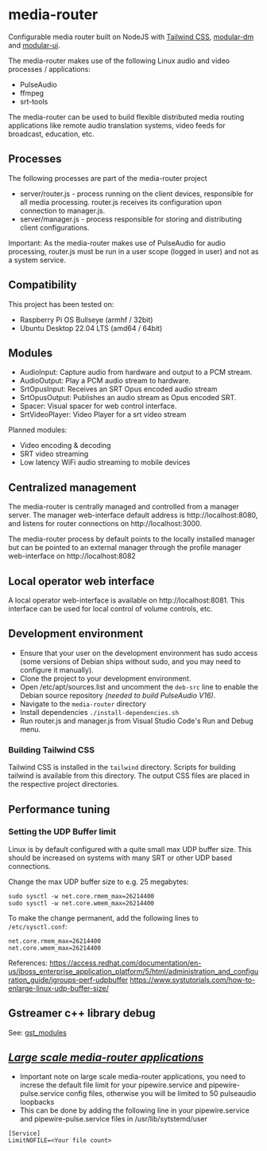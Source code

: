 # media-router
Configurable media router built on NodeJS with [Tailwind CSS](https://tailwindcss.com/), [modular-dm](https://github.com/bccsa/modular-dm) and [modular-ui](https://github.com/bccsa/modular-ui).

The media-router makes use of the following Linux audio and video processes / applications:
* PulseAudio
* ffmpeg
* srt-tools

The media-router can be used to build flexible distributed media routing applications like remote audio translation systems, video feeds for broadcast, education, etc.

## Processes
The following processes are part of the media-router project
* server/router.js - process running on the client devices, responsible for all media processing. router.js receives its configuration upon connection to manager.js.
* server/manager.js - process responsible for storing and distributing client configurations.

Important: As the media-router makes use of PulseAudio for audio processing, router.js must be run in a user scope (logged in user) and not as a system service.

## Compatibility
This project has been tested on:
* Raspberry Pi OS Bullseye (armhf / 32bit)
* Ubuntu Desktop 22.04 LTS (amd64 / 64bit)

## Modules
* AudioInput: Capture audio from hardware and output to a PCM stream.
* AudioOutput: Play a PCM audio stream to hardware.
* SrtOpusInput: Receives an SRT Opus encoded audio stream
* SrtOpusOutput: Publishes an audio stream as Opus encoded SRT. 
* Spacer: Visual spacer for web control interface.
* SrtVideoPlayer: Video Player for a srt video stream

Planned modules:
* Video encoding & decoding
* SRT video streaming
* Low latency WiFi audio streaming to mobile devices

## Centralized management
The media-router is centrally managed and controlled from a manager server. The manager web-interface default address is http://localhost:8080, and listens for router connections on http://localhost:3000.

The media-router process by default points to the locally installed manager but can be pointed to an external manager through the profile manager web-interface on http://localhost:8082

## Local operator web interface
A local operator web-interface is available on http://localhost:8081. This interface can be used for local control of volume controls, etc.

## Development environment
* Ensure that your user on the development environment has sudo access (some versions of Debian ships without sudo, and you may need to configure it manually).
* Clone the project to your development environment.
* Open /etc/apt/sources.list and uncomment the ```deb-src``` line to enable the Debian source repository *(needed to build PulseAudio V16)*.
* Navigate to the ```media-router``` directory
* Install dependencies ```./install-dependencies.sh```
* Run router.js and manager.js from Visual Studio Code's Run and Debug menu.

### Building Tailwind CSS
Tailwind CSS is installed in the ```tailwind``` directory. Scripts for building tailwind is available from this directory. The output CSS files are placed in the respective project directories.

## Performance tuning
### Setting the UDP Buffer limit
Linux is by default configured with a quite small max UDP buffer size. This should be increased on systems with many SRT or other UDP based connections.

Change the max UDP buffer size to e.g. 25 megabytes:
```shell
sudo sysctl -w net.core.rmem_max=26214400
sudo sysctl -w net.core.wmem_max=26214400
```

To make the change permanent, add the following lines to ```/etc/sysctl.conf```:
```shell
net.core.rmem_max=26214400
net.core.wmem_max=26214400
```

References:
https://access.redhat.com/documentation/en-us/jboss_enterprise_application_platform/5/html/administration_and_configuration_guide/jgroups-perf-udpbuffer
https://www.systutorials.com/how-to-enlarge-linux-udp-buffer-size/

## Gstreamer c++ library debug
See: [gst_modules](./server/gst_modules/SrtVideoPlayer/README.md)

## ***[Large scale media-router applications](https://teams.microsoft.com/l/message/19:c03ee3df-2ced-415b-a03b-8721d514d3d6_c7308394-f7b9-4a7e-8510-ffb8a5e8b271@unq.gbl.spaces/1709803010063?context=%7B%22contextType%22%3A%22chat%22%7Dexir)***
* Important note on large scale media-router applications, you need to increse the default file limit for your pipewire.service and pipewire-pulse.service config files, otherwise you will be limited to 50 pulseaudio loopbacks
* This can be done by adding the following line in your pipewire.service and pipewire-pulse.service files in /usr/lib/sytstemd/user
```
[Service]
LimitNOFILE=<Your file count>
```